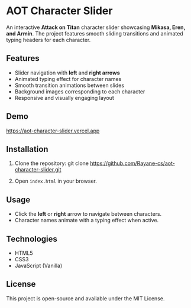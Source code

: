 # AOT Character Slider

An interactive **Attack on Titan** character slider showcasing **Mikasa, Eren, and Armin**. The project features smooth sliding transitions and animated typing headers for each character.

## Features

- Slider navigation with **left** and **right arrows**
- Animated typing effect for character names
- Smooth transition animations between slides
- Background images corresponding to each character
- Responsive and visually engaging layout

## Demo

https://aot-character-slider.vercel.app

## Installation

1. Clone the repository:
git clone https://github.com/Rayane-cs/aot-character-slider.git

2. Open `index.html` in your browser.

## Usage

- Click the **left** or **right** arrow to navigate between characters.
- Character names animate with a typing effect when active.

## Technologies

- HTML5
- CSS3
- JavaScript (Vanilla)

## License

This project is open-source and available under the MIT License.

